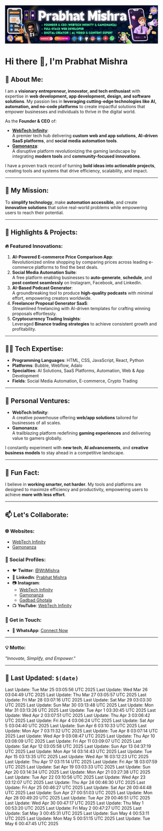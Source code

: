 ![Banner](assets/banner.png)

# Hi there 👋, I'm Prabhat Mishra  

## 🚀 About Me:
I am a **visionary entrepreneur, innovator, and tech enthusiast** with expertise in **web development, app development, design, and software solutions**. My passion lies in **leveraging cutting-edge technologies like AI, automation, and no-code platforms** to create impactful solutions that empower businesses and individuals to thrive in the digital world.  

As the **Founder & CEO** of:  
- **[WebTech Infinity](http://www.webtechinfinity.com)**:  
  A premier tech hub delivering **custom web and app solutions**, **AI-driven SaaS platforms**, and **social media automation tools**.  
- **[Gamonanza](http://www.gamonanza.rf.gd)**:  
  A disruptive platform revolutionizing the gaming landscape by integrating **modern tools** and **community-focused innovations**.  

I have a proven track record of turning **bold ideas into actionable projects**, creating tools and systems that drive efficiency, scalability, and impact.  

---

## 🌟 My Mission:
To **simplify technology**, make **automation accessible**, and create **innovative solutions** that solve real-world problems while empowering users to reach their potential.  

---

## 🌟 Highlights & Projects:

### 🔥 Featured Innovations:
1. **AI-Powered E-commerce Price Comparison App**:  
   Revolutionized online shopping by comparing prices across leading e-commerce platforms to find the best deals.  
2. **Social Media Automation Suite**:  
   A free platform enabling businesses to **auto-generate**, **schedule**, and **post content seamlessly** on Instagram, Facebook, and LinkedIn.  
3. **AI-Based Podcast Generator**:  
   A groundbreaking tool to produce **high-quality podcasts** with minimal effort, empowering creators worldwide.  
4. **Freelancer Proposal Generator SaaS**:  
   Streamlined freelancing with AI-driven templates for crafting winning proposals effortlessly.  
5. **Cryptocurrency Trading Insights**:  
   Leveraged **Binance trading strategies** to achieve consistent growth and profitability.  

---

## 🧑‍💻 Tech Expertise:
- **Programming Languages**: HTML, CSS, JavaScript, React, Python  
- **Platforms**: Bubble, Webflow, Adalo  
- **Specialties**: AI Solutions, SaaS Platforms, Automation, Web & App Development  
- **Fields**: Social Media Automation, E-commerce, Crypto Trading  

---

## 🌱 Personal Ventures:
- **WebTech Infinity**:  
   A creative powerhouse offering **web/app solutions** tailored for businesses of all scales.  
- **Gamonanza**:  
   A trailblazing platform redefining **gaming experiences** and delivering value to gamers globally.  

I constantly experiment with **new tech**, **AI advancements**, and **creative business models** to stay ahead in a competitive landscape.  

---

## 🌟 Fun Fact:
I believe in **working smarter, not harder**. My tools and platforms are designed to maximize efficiency and productivity, empowering users to achieve **more with less effort**.  

---

## 📫 Let's Collaborate:  
### 🌐 Websites:  
- [WebTech Infinity](http://www.webtechinfinity.com)  
- [Gamonanza](http://www.gamonanza.rf.gd)  

### 🌟 Social Profiles:  
- 🐦 **Twitter**: [@WtiMishra](https://x.com/WtiMishra)  
- 💼 **LinkedIn**: [Prabhat Mishra](https://www.linkedin.com/in/prabhat-mishra-07477325a)  
- 📷 **Instagram**:  
  - [WebTech Infinity](https://www.instagram.com/_webtech_infinity_)  
  - [Gamonanza](https://www.instagram.com/gamonanza)  
  - [Gadbad Ghotala](https://www.instagram.com/gadbad_ghotala_420)  
- 📺 **YouTube**: [WebTech Infinity](https://youtube.com/@webtechinfinity)  

### 💬 Get in Touch:  
- 📱 **WhatsApp**: [Connect Now](https://wa.me/919140626921)  

---

### 💡 Motto:  
_"Innovate, Simplify, and Empower."_  

--- 

## 🌟 Last Updated: `$(date)`  
Last Update: Tue Mar 25 03:05:56 UTC 2025
Last Update: Wed Mar 26 03:04:49 UTC 2025
Last Update: Thu Mar 27 03:05:57 UTC 2025
Last Update: Fri Mar 28 03:07:16 UTC 2025
Last Update: Sat Mar 29 03:03:30 UTC 2025
Last Update: Sun Mar 30 03:13:48 UTC 2025
Last Update: Mon Mar 31 03:13:26 UTC 2025
Last Update: Tue Apr  1 03:30:45 UTC 2025
Last Update: Wed Apr  2 03:07:51 UTC 2025
Last Update: Thu Apr  3 03:06:42 UTC 2025
Last Update: Fri Apr  4 03:06:24 UTC 2025
Last Update: Sat Apr  5 03:04:40 UTC 2025
Last Update: Sun Apr  6 03:10:33 UTC 2025
Last Update: Mon Apr  7 03:11:32 UTC 2025
Last Update: Tue Apr  8 03:07:14 UTC 2025
Last Update: Wed Apr  9 03:08:47 UTC 2025
Last Update: Thu Apr 10 03:08:09 UTC 2025
Last Update: Fri Apr 11 03:09:07 UTC 2025
Last Update: Sat Apr 12 03:05:58 UTC 2025
Last Update: Sun Apr 13 04:37:19 UTC 2025
Last Update: Mon Apr 14 03:14:43 UTC 2025
Last Update: Tue Apr 15 03:13:35 UTC 2025
Last Update: Wed Apr 16 03:12:23 UTC 2025
Last Update: Thu Apr 17 03:11:14 UTC 2025
Last Update: Fri Apr 18 03:07:59 UTC 2025
Last Update: Sat Apr 19 03:03:33 UTC 2025
Last Update: Sun Apr 20 03:14:34 UTC 2025
Last Update: Mon Apr 21 03:27:38 UTC 2025
Last Update: Tue Apr 22 03:10:56 UTC 2025
Last Update: Wed Apr 23 03:12:07 UTC 2025
Last Update: Thu Apr 24 00:46:30 UTC 2025
Last Update: Fri Apr 25 00:46:27 UTC 2025
Last Update: Sat Apr 26 00:44:48 UTC 2025
Last Update: Sun Apr 27 00:51:03 UTC 2025
Last Update: Mon Apr 28 00:49:20 UTC 2025
Last Update: Tue Apr 29 00:46:51 UTC 2025
Last Update: Wed Apr 30 00:47:17 UTC 2025
Last Update: Thu May  1 00:53:20 UTC 2025
Last Update: Fri May  2 00:47:27 UTC 2025
Last Update: Sat May  3 00:45:31 UTC 2025
Last Update: Sun May  4 00:53:11 UTC 2025
Last Update: Mon May  5 00:51:15 UTC 2025
Last Update: Tue May  6 00:47:45 UTC 2025
